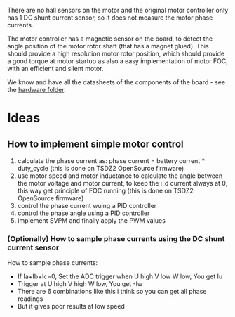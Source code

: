 There are no hall sensors on the motor and the original motor controller only has 1 DC shunt current sensor, so it does not measure the motor phase currents.

The motor controller has a magnetic sensor on the board, to detect the angle position of the motor rotor shaft (that has a magnet glued). This should provide a high resolution motor rotor position, which should provide a good torque at motor startup as also a easy implementation of motor FOC, with an efficient and silent motor.

We know and have all the datasheets of the components of the board - see the [hardware folder](Hardware/).

# Ideas

## How to implement simple motor control

1. calculate the phase current as: phase current = battery current * duty_cycle (this is done on TSDZ2 OpenSource firmware)
2. use motor speed and motor inductance to calculate the angle between the motor voltage and motor current, to keep the i_d current always at 0, this way get principle of FOC running (this is done on TSDZ2 OpenSource firmware)
3. control the phase current wuing a PID controller
4. control the phase angle using a PID controller
5. implement SVPM and finally apply the PWM values

### (Optionally) How to sample phase currents using the DC shunt current sensor

How to sample phase currents:
* If Ia+Ib+Ic=0, Set the ADC trigger when U high V low W low, You get Iu
* Trigger at U high V high W low, You get -Iw
* There are 6 combinations like this i think so you can get all phase readings
* But it gives poor results at low speed